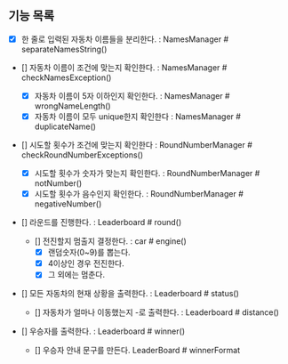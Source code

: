 ## 기능 목록

- [x] 한 줄로 입력된 자동차 이름들을 분리한다. : NamesManager # separateNamesString()

- [] 자동차 이름이 조건에 맞는지 확인한다. : NamesManager # checkNamesException()
  - [x] 자동차 이름이 5자 이하인지 확인한다. : NamesManager # wrongNameLength()
  - [x] 자동차 이름이 모두 unique한지 확인한다 : NamesManager # duplicateName()

- [] 시도할 횟수가 조건에 맞는지 확인한다 : RoundNumberManager # checkRoundNumberExceptions()
  - [x] 시도할 횟수가 숫자가 맞는지 확인한다. : RoundNumberManager # notNumber()
  - [x] 시도할 횟수가 음수인지 확인한다. : RoundNumberManager # negativeNumber()

- [] 라운드를 진행한다. : Leaderboard # round()
  - [] 전진할지 멈출지 결정한다. : car # engine()
    - [x] 랜덤숫자(0~9)를 뽑는다.
    - [x] 4이상인 경우 전진한다.
    - [x] 그 외에는 멈춘다.
    
- [] 모든 자동차의 현재 상황을 출력한다. : Leaderboard # status()
  - [] 자동차가 얼마나 이동했는지 -로 출력한다. : Leaderboard # distance()

- [] 우승자를 출력한다. : Leaderboard # winner()
  - [] 우승자 안내 문구를 만든다. LeaderBoard # winnerFormat